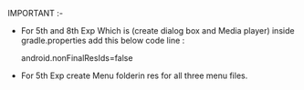 IMPORTANT :- 

*  For 5th and 8th Exp Which is (create dialog box  and Media player)
   inside gradle.properties add this below code line :

   android.nonFinalResIds=false


*  For 5th Exp create Menu folderin res for all three menu files.

